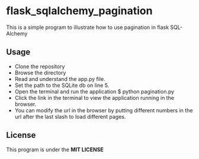 # flask_sqlalchemy_pagination
This is a simple program to illustrate how to use pagination in flask SQL-Alchemy

## Usage
- Clone the repository
- Browse the directory
- Read and understand the app.py file.
- Set the path to the SQLite db on line 5.
- Open the terminal and run the application
	 $ python pagination.py
- Click the link in the terminal to view the application running in the browser.
- You can modify the url in the browser by putting different numbers in the url after the last slash to load different pages.
	
## License
This program is under the __MIT LICENSE__
